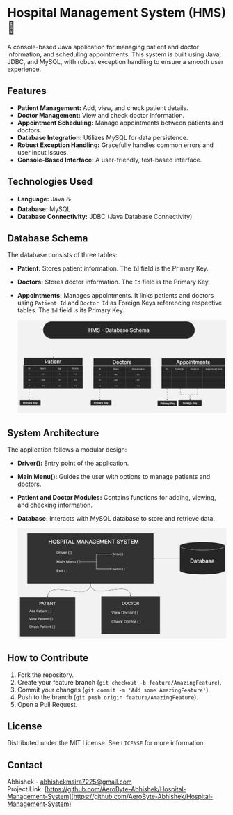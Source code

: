 # Hospital Management System (HMS) 🏥

A console-based Java application for managing patient and doctor information, and scheduling appointments. This system is built using Java, JDBC, and MySQL, with robust exception handling to ensure a smooth user experience.

## Features

- **Patient Management:** Add, view, and check patient details.
- **Doctor Management:** View and check doctor information.
- **Appointment Scheduling:** Manage appointments between patients and doctors.
- **Database Integration:** Utilizes MySQL for data persistence.
- **Robust Exception Handling:** Gracefully handles common errors and user input issues.
- **Console-Based Interface:** A user-friendly, text-based interface.

## Technologies Used

- **Language:** Java ☕
- **Database:** MySQL
- **Database Connectivity:** JDBC (Java Database Connectivity)

## Database Schema

The database consists of three tables:

- **Patient:** Stores patient information. The `Id` field is the Primary Key.
- **Doctors:** Stores doctor information. The `Id` field is the Primary Key.
- **Appointments:** Manages appointments. It links patients and doctors using `Patient Id` and `Doctor Id` as Foreign Keys referencing respective tables. The `Id` field is its Primary Key.

  ![image alt](https://github.com/AeroByte-Abhishek/Hospital-Management-System/blob/main/HMS-Database%20schema.png?raw=true)

## System Architecture

The application follows a modular design:

- **Driver():** Entry point of the application.
- **Main Menu():** Guides the user with options to manage patients and doctors.
- **Patient and Doctor Modules:** Contains functions for adding, viewing, and checking information.
- **Database:** Interacts with MySQL database to store and retrieve data.

  ![image alt](https://github.com/AeroByte-Abhishek/Hospital-Management-System/blob/main/HMS%20schema.png?raw=true)

## How to Contribute

1. Fork the repository.
2. Create your feature branch (`git checkout -b feature/AmazingFeature`).
3. Commit your changes (`git commit -m 'Add some AmazingFeature'`).
4. Push to the branch (`git push origin feature/AmazingFeature`).
5. Open a Pull Request.

## License

Distributed under the MIT License. See `LICENSE` for more information.

## Contact

Abhishek - [abhishekmsira7225@gmail.com](mailto:abhishekmsira7225@gmail.com)  
Project Link: [https://github.com/AeroByte-Abhishek/Hospital-Management-System](https://github.com/AeroByte-Abhishek/Hospital-Management-System)
